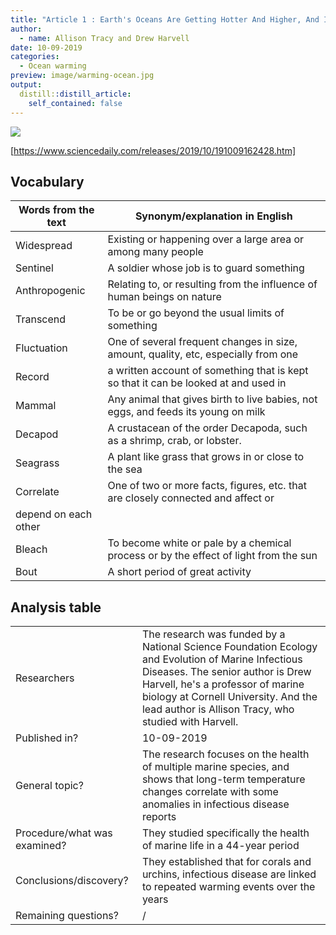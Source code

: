 ```yaml
---
title: "Article 1 : Earth's Oceans Are Getting Hotter And Higher, And It's Accelerating"
author:
  - name: Allison Tracy and Drew Harvell
date: 10-09-2019
categories:
  - Ocean warming
preview: image/warming-ocean.jpg
output:
  distill::distill_article:
    self_contained: false
---
```




![](/media/sf_shared/projects/clementine-deleuze-blog/_posts/2019-09-18-article-1/image/warming-ocean.jpg) 

[https://www.sciencedaily.com/releases/2019/10/191009162428.htm]


## Vocabulary 

| Words from the text | Synonym/explanation in English |
| ------------------- | ------------------------------ |
| Widespread          | Existing or happening over a large area or among many people  |
| Sentinel            | A soldier whose job is to guard something         |
| Anthropogenic       | Relating to, or resulting from the influence of human beings on nature|
| Transcend           | To be or go beyond the usual limits of something |
| Fluctuation         | One of several frequent changes in size, amount, quality, etc, especially from one   |                     | extreme to another                                                                  |
| Record              | a written account of something that is kept so that it can be looked at and used in | |                       the future
| Mammal              | Any animal that gives birth to live babies, not eggs, and feeds its young on milk   |
| Decapod             | A crustacean of the order Decapoda, such as a shrimp, crab, or lobster.
| Seagrass            | A plant like grass that grows in or close to the sea
| Correlate           | One of two or more facts, figures, etc. that are closely connected and affect or    
|                       depend on each other
| Bleach              | To become white or pale by a chemical process or by the effect of light from the sun
| Bout                | A short period of great activity


## Analysis table 

|                              |                                                                     |
| ---------------------------- | ------------------------------------------------------------------- |
| Researchers                  | The research was funded by a National Science Foundation Ecology and Evolution of Marine Infectious Diseases. The senior author is Drew Harvell, he's a professor of marine biology at Cornell University. And the lead author is Allison Tracy, who studied with Harvell.        |
| Published in?                | 10-09-2019                                                          |
| General topic?               |The research focuses on the health of multiple marine species, and shows that long-term temperature changes correlate with some anomalies in infectious disease reports           |
| Procedure/what was examined? | They studied specifically the health of marine life in a 44-year period |
| Conclusions/discovery?       | They established that for corals and urchins, infectious disease are linked to repeated warming events over the years      |
| Remaining questions?         | / |



